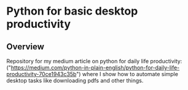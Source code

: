 # Python for basic desktop productivity
## Overview
Repository for my medium article on python for daily life productivity: ("https://medium.com/python-in-plain-english/python-for-daily-life-productivity-70ce1943c35b") where I show how to automate simple desktop tasks like downloading pdfs and other things.

